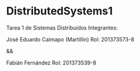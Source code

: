 # DistributedSystems1
Tarea 1 de Sistemas Distribuidos
Integrantes:

José Eduardo Caimapo (Martillin) Rol: 201373573-8

&&

Fabián Fernández Rol: 201373539-8
